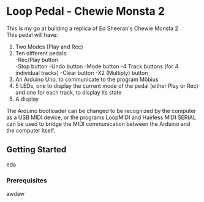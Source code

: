 # Loop Pedal - Chewie Monsta 2  
This is my go at building a replica of Ed Sheeran's Chewie Monsta 2  
This pedal will have:  
 1. Two Modes (Play and Rec)  
 2. Ten different pedals:  
    -Rec/Play button  
  -Stop button
  -Undo button
  -Mode button
  -4 Track buttons (for 4 individual tracks)
  -Clear button
  -X2 (Multiply) button 
 3. An Arduino Uno, to communicate to the program Möbius  
 4. 5 LEDs, one to display the current mode of the pedal (either Play or Rec) and one for each track, to display its state  
 5. A display  

The Arduino bootloader can be changed to be recognized by the computer as a USB MIDI device, or the programs LoopMIDI and Hairless MIDI SERIAL can be used to bridge the MIDI communication between the Arduino and the computer itself.

## Getting Started
eda
### Prerequisites
awdaw
